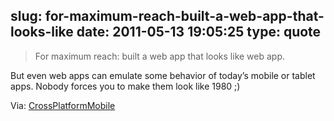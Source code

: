 slug: for-maximum-reach-built-a-web-app-that-looks-like
date: 2011-05-13 19:05:25
type: quote
---

> For maximum reach: built a web app that looks like web app.

But even web apps can emulate some behavior of today’s mobile or tablet apps. Nobody forces you to make them look like 1980 ;)

 Via: [CrossPlatformMobile](http://martinfowler.com/bliki/CrossPlatformMobile.html)

